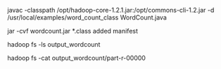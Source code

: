 javac -classpath /opt/hadoop-core-1.2.1.jar:/opt/commons-cli-1.2.jar -d /usr/local/examples/word\_count\_class WordCount.java

jar -cvf wordcount.jar \*.class added manifest

hadoop fs -ls output\_wordcount

 hadoop fs -cat output\_wordcount/part-r-00000

